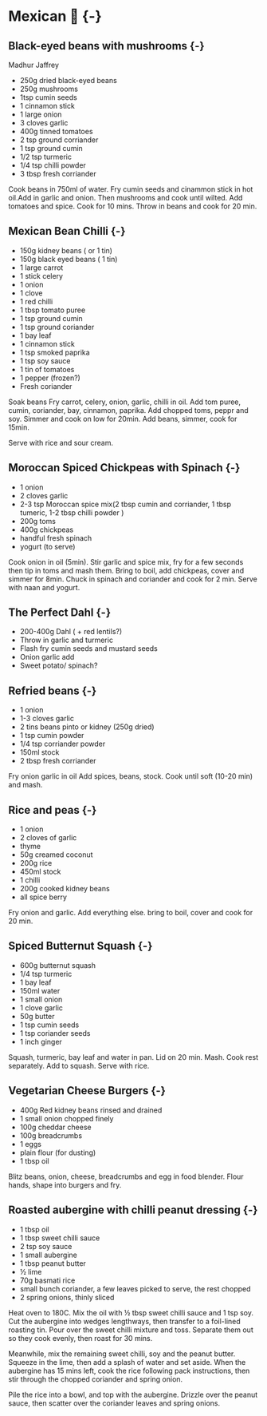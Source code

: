 # Mexican 🌯 {-}

## Black-eyed beans with mushrooms {-}
Madhur Jaffrey

* 250g dried black-eyed beans 
* 250g mushrooms
* 1tsp cumin seeds
* 1 cinnamon stick
* 1 large onion
* 3 cloves garlic
* 400g tinned tomatoes
* 2 tsp ground corriander
* 1 tsp ground cumin
* 1/2 tsp turmeric
* 1/4 tsp chilli powder
* 3 tbsp fresh corriander

Cook beans in 750ml of water. 
Fry cumin seeds and cinammon stick in hot oil.Add in garlic and onion. Then mushrooms and cook until wilted.
Add tomatoes and spice. Cook for 10 mins. Throw in beans and cook for 20 min. 

## Mexican Bean Chilli {-}

* 150g kidney beans ( or 1 tin)
* 150g black eyed beans ( 1 tin)
* 1 large carrot
* 1 stick celery
* 1 onion
* 1 clove
* 1 red chilli
* 1 tbsp tomato puree
* 1 tsp ground cumin
* 1 tsp ground coriander
* 1 bay leaf
* 1 cinnamon stick
* 1 tsp smoked paprika
* 1 tsp soy sauce
* 1 tin of tomatoes
* 1 pepper (frozen?)
* Fresh coriander


Soak beans
Fry carrot, celery, onion, garlic, chilli in oil.
Add tom puree, cumin, coriander, bay, cinnamon, paprika.
Add chopped toms, peppr and soy. Simmer and cook on low for 20min.
Add beans, simmer, cook for 15min. 

Serve with rice and sour cream.


##  Moroccan Spiced Chickpeas with Spinach {-}

- 1 onion
- 2 cloves garlic
- 2-3 tsp Moroccan spice mix(2 tbsp cumin and corriander, 1 tbsp tumeric, 1-2 tbsp chilli powder )
- 200g toms
- 400g chickpeas
- handful fresh spinach
- yogurt (to serve)

Cook onion in oil (5min).
Stir garlic and spice mix, fry for a few seconds then tip in toms and mash them.
Bring to boil, add chickpeas, cover and simmer for 8min.
Chuck in spinach and coriander and cook for 2 min.
Serve with naan and yogurt.


##  The Perfect Dahl {-}

* 200-400g Dahl ( + red lentils?)
* Throw in garlic and turmeric
* Flash fry cumin seeds and mustard seeds
* Onion garlic add
* Sweet potato/ spinach?

## Refried beans {-}

* 1 onion
* 1-3 cloves garlic
* 2 tins beans pinto or kidney (250g dried)
* 1 tsp cumin powder
* 1/4 tsp corriander powder
* 150ml stock
* 2 tbsp fresh corriander 

Fry onion garlic in oil
Add spices, beans, stock. 
Cook until soft (10-20 min) and mash. 

##  Rice and peas {-}

* 1 onion
* 2 cloves of garlic
* thyme 
* 50g creamed coconut
* 200g rice
* 450ml stock
* 1 chilli
* 200g cooked kidney beans
* all spice berry

Fry onion and garlic. Add everything else. bring to boil, cover and cook for 20 min. 

## Spiced Butternut Squash {-}

* 600g butternut squash
* 1/4 tsp turmeric
* 1 bay leaf
* 150ml water
* 1 small onion
* 1 clove garlic
* 50g butter
* 1 tsp cumin seeds
* 1 tsp coriander seeds
* 1 inch ginger

Squash, turmeric, bay leaf and water in pan. Lid on 20 min. Mash.
Cook rest separately. Add to squash.
Serve with rice.

## Vegetarian Cheese Burgers {-}

* 400g Red kidney beans rinsed and drained
* 1 small onion chopped finely
* 100g cheddar cheese
* 100g breadcrumbs
* 1 eggs
* plain flour (for dusting)
* 1 tbsp oil

Blitz beans, onion, cheese, breadcrumbs and egg in food blender. Flour hands, shape into burgers and fry.

## Roasted aubergine with chilli peanut dressing {-}

* 1 tbsp oil
* 1 tbsp sweet chilli sauce
* 2 tsp soy sauce
* 1 small aubergine
* 1 tbsp peanut butter
* ½ lime
* 70g basmati rice
* small bunch coriander, a few leaves picked to serve, the rest chopped
* 2 spring onions, thinly sliced

Heat oven to 180C. Mix the oil with ½ tbsp sweet chilli sauce and 1 tsp soy. Cut the aubergine into wedges lengthways, then transfer to a foil-lined roasting tin. Pour over the sweet chilli mixture and toss. Separate them out so they cook evenly, then roast for 30 mins.

Meanwhile, mix the remaining sweet chilli, soy and the peanut butter. Squeeze in the lime, then add a splash of water and set aside. When the aubergine has 15 mins left, cook the rice following pack instructions, then stir through the chopped coriander and spring onion. 

Pile the rice into a bowl, and top with the aubergine. Drizzle over the peanut sauce, then scatter over the coriander leaves and spring onions.
